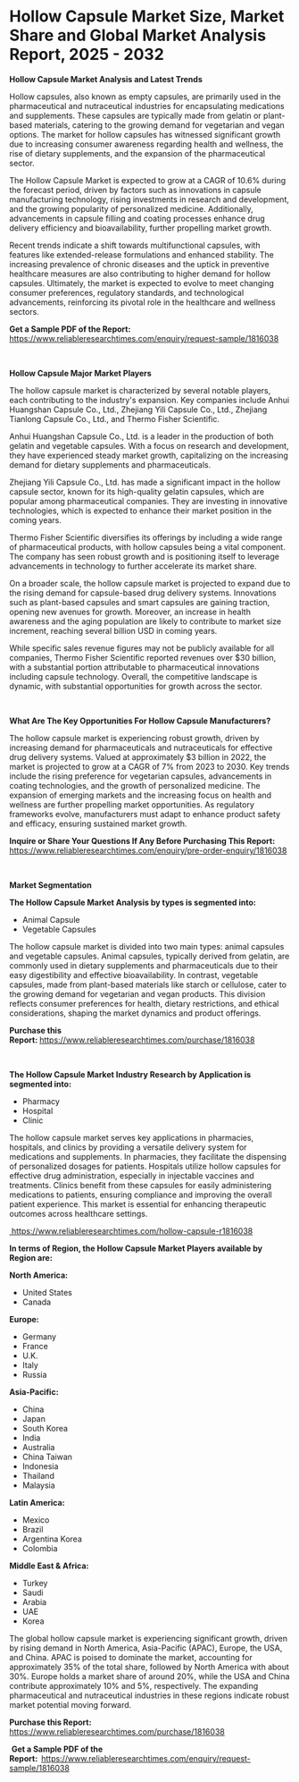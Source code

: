 <p><h1>Hollow Capsule Market Size, Market Share and Global Market Analysis Report, 2025 - 2032</h1></p><p><strong>Hollow Capsule Market Analysis and Latest Trends</strong></p>
<p><p>Hollow capsules, also known as empty capsules, are primarily used in the pharmaceutical and nutraceutical industries for encapsulating medications and supplements. These capsules are typically made from gelatin or plant-based materials, catering to the growing demand for vegetarian and vegan options. The market for hollow capsules has witnessed significant growth due to increasing consumer awareness regarding health and wellness, the rise of dietary supplements, and the expansion of the pharmaceutical sector.</p><p>The Hollow Capsule Market is expected to grow at a CAGR of 10.6% during the forecast period, driven by factors such as innovations in capsule manufacturing technology, rising investments in research and development, and the growing popularity of personalized medicine. Additionally, advancements in capsule filling and coating processes enhance drug delivery efficiency and bioavailability, further propelling market growth. </p><p>Recent trends indicate a shift towards multifunctional capsules, with features like extended-release formulations and enhanced stability. The increasing prevalence of chronic diseases and the uptick in preventive healthcare measures are also contributing to higher demand for hollow capsules. Ultimately, the market is expected to evolve to meet changing consumer preferences, regulatory standards, and technological advancements, reinforcing its pivotal role in the healthcare and wellness sectors.</p></p>
<p><strong>Get a Sample PDF of the Report:&nbsp;</strong> <a href="https://www.reliableresearchtimes.com/enquiry/request-sample/1816038?utm_campaign=2641&utm_medium=2&utm_source=Github&utm_content=ia&utm_term=19042025&utm_id=hollow-capsule">https://www.reliableresearchtimes.com/enquiry/request-sample/1816038</a></p>
<p>&nbsp;</p>
<p><strong>Hollow Capsule Major Market Players</strong></p>
<p><p>The hollow capsule market is characterized by several notable players, each contributing to the industry's expansion. Key companies include Anhui Huangshan Capsule Co., Ltd., Zhejiang Yili Capsule Co., Ltd., Zhejiang Tianlong Capsule Co., Ltd., and Thermo Fisher Scientific. </p><p>Anhui Huangshan Capsule Co., Ltd. is a leader in the production of both gelatin and vegetable capsules. With a focus on research and development, they have experienced steady market growth, capitalizing on the increasing demand for dietary supplements and pharmaceuticals. </p><p>Zhejiang Yili Capsule Co., Ltd. has made a significant impact in the hollow capsule sector, known for its high-quality gelatin capsules, which are popular among pharmaceutical companies. They are investing in innovative technologies, which is expected to enhance their market position in the coming years.</p><p>Thermo Fisher Scientific diversifies its offerings by including a wide range of pharmaceutical products, with hollow capsules being a vital component. The company has seen robust growth and is positioning itself to leverage advancements in technology to further accelerate its market share.</p><p>On a broader scale, the hollow capsule market is projected to expand due to the rising demand for capsule-based drug delivery systems. Innovations such as plant-based capsules and smart capsules are gaining traction, opening new avenues for growth. Moreover, an increase in health awareness and the aging population are likely to contribute to market size increment, reaching several billion USD in coming years.</p><p>While specific sales revenue figures may not be publicly available for all companies, Thermo Fisher Scientific reported revenues over $30 billion, with a substantial portion attributable to pharmaceutical innovations including capsule technology. Overall, the competitive landscape is dynamic, with substantial opportunities for growth across the sector.</p></p>
<p>&nbsp;</p>
<p><strong>What Are The Key Opportunities For Hollow Capsule Manufacturers?</strong></p>
<p><p>The hollow capsule market is experiencing robust growth, driven by increasing demand for pharmaceuticals and nutraceuticals for effective drug delivery systems. Valued at approximately $3 billion in 2022, the market is projected to grow at a CAGR of 7% from 2023 to 2030. Key trends include the rising preference for vegetarian capsules, advancements in coating technologies, and the growth of personalized medicine. The expansion of emerging markets and the increasing focus on health and wellness are further propelling market opportunities. As regulatory frameworks evolve, manufacturers must adapt to enhance product safety and efficacy, ensuring sustained market growth.</p></p>
<p><strong>Inquire or Share Your Questions If Any Before Purchasing This Report:</strong> <a href="https://www.reliableresearchtimes.com/enquiry/pre-order-enquiry/1816038?utm_campaign=2641&utm_medium=2&utm_source=Github&utm_content=ia&utm_term=19042025&utm_id=hollow-capsule">https://www.reliableresearchtimes.com/enquiry/pre-order-enquiry/1816038</a></p>
<p>&nbsp;</p>
<p><strong>Market Segmentation</strong></p>
<p><strong>The Hollow Capsule Market Analysis by types is segmented into:</strong></p>
<p><ul><li>Animal Capsule</li><li>Vegetable Capsules</li></ul></p>
<p><p>The hollow capsule market is divided into two main types: animal capsules and vegetable capsules. Animal capsules, typically derived from gelatin, are commonly used in dietary supplements and pharmaceuticals due to their easy digestibility and effective bioavailability. In contrast, vegetable capsules, made from plant-based materials like starch or cellulose, cater to the growing demand for vegetarian and vegan products. This division reflects consumer preferences for health, dietary restrictions, and ethical considerations, shaping the market dynamics and product offerings.</p></p>
<p><strong>Purchase this Report:&nbsp;</strong><a href="https://www.reliableresearchtimes.com/purchase/1816038?utm_campaign=2641&utm_medium=2&utm_source=Github&utm_content=ia&utm_term=19042025&utm_id=hollow-capsule">https://www.reliableresearchtimes.com/purchase/1816038</a></p>
<p>&nbsp;</p>
<p><strong>The Hollow Capsule Market Industry Research by Application is segmented into:</strong></p>
<p><ul><li>Pharmacy</li><li>Hospital</li><li>Clinic</li></ul></p>
<p><p>The hollow capsule market serves key applications in pharmacies, hospitals, and clinics by providing a versatile delivery system for medications and supplements. In pharmacies, they facilitate the dispensing of personalized dosages for patients. Hospitals utilize hollow capsules for effective drug administration, especially in injectable vaccines and treatments. Clinics benefit from these capsules for easily administering medications to patients, ensuring compliance and improving the overall patient experience. This market is essential for enhancing therapeutic outcomes across healthcare settings.</p></p>
<p><a href="https://www.reliableresearchtimes.com/hollow-capsule-r1816038?utm_campaign=2641&utm_medium=2&utm_source=Github&utm_content=ia&utm_term=19042025&utm_id=hollow-capsule">&nbsp;https://www.reliableresearchtimes.com/hollow-capsule-r1816038</a></p>
<p><strong>In terms of Region, the Hollow Capsule Market Players available by Region are:</strong></p>
<p>
    <p> <strong> North America: </strong>
        <ul>
            <li>United States</li>
            <li>Canada</li>
        </ul>
        </p> 
    <p> <strong> Europe: </strong>
        <ul>
            <li>Germany</li>
            <li>France</li>
            <li>U.K.</li>
            <li>Italy</li>
            <li>Russia</li>
        </ul>
        </p> 
    <p> <strong> Asia-Pacific: </strong>
        <ul>
            <li>China</li>
            <li>Japan</li>
            <li>South Korea</li>
            <li>India</li>
            <li>Australia</li>
            <li>China Taiwan</li>
            <li>Indonesia</li>
            <li>Thailand</li>
            <li>Malaysia</li>
        </ul>
        </p> 
    <p> <strong> Latin America: </strong>
        <ul>
            <li>Mexico</li>
            <li>Brazil</li>
            <li>Argentina Korea</li>
            <li>Colombia</li>
        </ul>
        </p> 
    <p> <strong> Middle East & Africa: </strong>
        <ul>
            <li>Turkey</li>
            <li>Saudi</li>
            <li>Arabia</li>
            <li>UAE</li>
            <li>Korea</li>
        </ul>
    </p>
    </p>
<p><p>The global hollow capsule market is experiencing significant growth, driven by rising demand in North America, Asia-Pacific (APAC), Europe, the USA, and China. APAC is poised to dominate the market, accounting for approximately 35% of the total share, followed by North America with about 30%. Europe holds a market share of around 20%, while the USA and China contribute approximately 10% and 5%, respectively. The expanding pharmaceutical and nutraceutical industries in these regions indicate robust market potential moving forward.</p></p>
<p><strong>Purchase this Report: </strong><a href="https://www.reliableresearchtimes.com/purchase/1816038?utm_campaign=2641&utm_medium=2&utm_source=Github&utm_content=ia&utm_term=19042025&utm_id=hollow-capsule">https://www.reliableresearchtimes.com/purchase/1816038</a></p>
<p>&nbsp;<strong>Get a Sample PDF of the Report:&nbsp;&nbsp;</strong><a href="https://www.reliableresearchtimes.com/enquiry/request-sample/1816038?utm_campaign=2641&utm_medium=2&utm_source=Github&utm_content=ia&utm_term=19042025&utm_id=hollow-capsule">https://www.reliableresearchtimes.com/enquiry/request-sample/1816038</a></p>
<p><strong></strong></p>
<p><p></p><p></p><p></p></p>